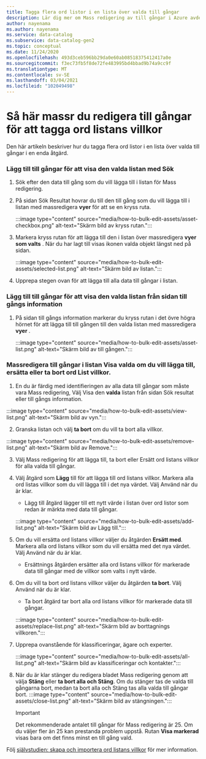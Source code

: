 ```yaml
---
title: Tagga flera ord listor i en lista över valda till gångar
description: Lär dig mer om Mass redigering av till gångar i Azure avdelningens kontroll.
author: nayenama
ms.author: nayenama
ms.service: data-catalog
ms.subservice: data-catalog-gen2
ms.topic: conceptual
ms.date: 11/24/2020
ms.openlocfilehash: 493d3ceb596bb29da0e60ab08518375412417a0e
ms.sourcegitcommit: f3ec73fb5f8de72fe483995bd4bbad9b74a9cc9f
ms.translationtype: MT
ms.contentlocale: sv-SE
ms.lasthandoff: 03/04/2021
ms.locfileid: "102049498"
---
```

# <a name="how-to-bulk-edit-assets-to-tag-glossary-terms"></a>Så här massr du redigera till gångar för att tagga ord listans villkor

Den här artikeln beskriver hur du tagga flera ord listor i en lista över valda till gångar i en enda åtgärd.

### <a name="add-assets-to-view-selected-list-using-search"></a>Lägg till till gångar för att visa den valda listan med Sök

1. Sök efter den data till gång som du vill lägga till i listan för Mass redigering.

2. På sidan Sök Resultat hovrar du till den till gång som du vill lägga till i listan med massredigera **vyer** för att se en kryss ruta.

   :::image type="content" source="media/how-to-bulk-edit-assets/asset-checkbox.png" alt-text="Skärm bild av kryss rutan.":::

3. Markera kryss rutan för att lägga till den i listan över massredigera **vyer som valts** . När du har lagt till visas ikonen valda objekt längst ned på sidan.

   :::image type="content" source="media/how-to-bulk-edit-assets/selected-list.png" alt-text="Skärm bild av listan.":::

4. Upprepa stegen ovan för att lägga till alla data till gångar i listan.

### <a name="add-assets-to-view-selected-list-from-asset-detail-page"></a>Lägg till till gångar för att visa den valda listan från sidan till gångs information

1. På sidan till gångs information markerar du kryss rutan i det övre högra hörnet för att lägga till till gången till den valda listan med massredigera **vyer** .

   :::image type="content" source="media/how-to-bulk-edit-assets/asset-list.png" alt-text="Skärm bild av till gången.":::

### <a name="bulk-edit-assets-in-the-view-selected-list-to-add-replace-or-remove-glossary-terms"></a>Massredigera till gångar i listan Visa valda om du vill lägga till, ersätta eller ta bort ord List villkor.

1. En du är färdig med identifieringen av alla data till gångar som måste vara Mass redigering, Välj Visa den **valda** listan från sidan Sök resultat eller till gångs information.

:::image type="content" source="media/how-to-bulk-edit-assets/view-list.png" alt-text="Skärm bild av vyn.":::

2. Granska listan och välj **ta bort** om du vill ta bort alla villkor.

:::image type="content" source="media/how-to-bulk-edit-assets/remove-list.png" alt-text="Skärm bild av Remove.":::

3. Välj Mass redigering för att lägga till, ta bort eller Ersätt ord listans villkor för alla valda till gångar.

4. Välj åtgärd som **Lägg** till för att lägga till ord listans villkor. Markera alla ord listas villkor som du vill lägga till i det nya värdet. Välj Använd när du är klar.
    - Lägg till åtgärd lägger till ett nytt värde i listan över ord listor som redan är märkta med data till gångar.  
   
    :::image type="content" source="media/how-to-bulk-edit-assets/add-list.png" alt-text="Skärm bild av Lägg till.":::

5. Om du vill ersätta ord listans villkor väljer du åtgärden **Ersätt med**. Markera alla ord listans villkor som du vill ersätta med det nya värdet. Välj Använd när du är klar.
    - Ersättnings åtgärden ersätter alla ord listans villkor för markerade data till gångar med de villkor som valts i nytt värde.
   
6. Om du vill ta bort ord listans villkor väljer du åtgärden **ta bort**. Välj Använd när du är klar.
    - Ta bort åtgärd tar bort alla ord listans villkor för markerade data till gångar.
   
    :::image type="content" source="media/how-to-bulk-edit-assets/replace-list.png" alt-text="Skärm bild av borttagnings villkoren.":::

7. Upprepa ovanstående för klassificeringar, ägare och experter.

    :::image type="content" source="media/how-to-bulk-edit-assets/all-list.png" alt-text="Skärm bild av klassificeringar och kontakter.":::

8. När du är klar stänger du redigera bladet Mass redigering genom att välja **Stäng** eller **ta bort alla och Stäng**. Om du stänger tas de valda till gångarna bort, medan ta bort alla och Stäng tas alla valda till gångar bort.
    :::image type="content" source="media/how-to-bulk-edit-assets/close-list.png" alt-text="Skärm bild av stängningen.":::

   > [!Important]
   > Det rekommenderade antalet till gångar för Mass redigering är 25. Om du väljer fler än 25 kan prestanda problem uppstå.
   > Rutan **Visa markerad** visas bara om det finns minst en till gång vald.


Följ [självstudien: skapa och importera ord listans villkor](how-to-create-import-export-glossary.md) för mer information.
